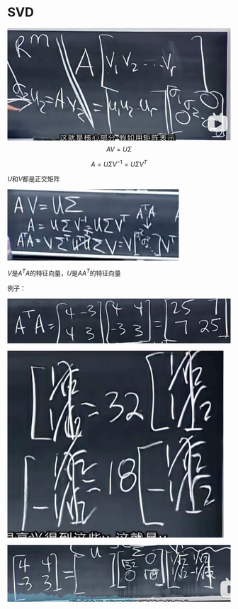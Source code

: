 # SVD

![image-20230423152212380](images/image-20230423152212380.png)
$$
AV=U\Sigma
$$

$$
A=U\Sigma V^{-1}=U\Sigma V^T
$$

$U$和$V$都是正交矩阵

![image-20230423152819502](images/image-20230423152819502.png)

$V$是$A^TA$的特征向量，$U$是$AA^T$的特征向量

例子：

![image-20230423154751133](images/image-20230423154751133.png)

![image-20230423154852083](images/image-20230423154852083.png)

![image-20230423154817180](images/image-20230423154817180.png)